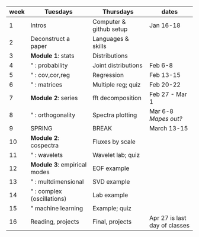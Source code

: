 week | Tuesdays | Thursdays | dates
-----|----------|-----------|------
1 | Intros      |Computer & github setup      |Jan 16-18
2 | Deconstruct a paper   |Languages & skills           | 
3 | **Module 1**: stats |Distributions                | 
4 | " : probability|Joint distributions        |  Feb 6-8
5 | " : cov,cor,reg| Regression                | Feb 13-15
6 | " : matrices   | Multiple reg; quiz        | Feb 20-22
7 | **Module 2**: series | fft decomposition   | Feb 27 - Mar 1
8 | " : orthogonality| Spectra plotting        | Mar 6-8 _Mapes out?_
9 | SPRING | BREAK | March 13-15
10| **Module 2**: cospectra | Fluxes by scale
11| " : wavelets   | Wavelet lab; quiz   
12| **Module 3**: empirical modes | EOF example 
13| " : multdimensional  | SVD example
14| " : complex (oscillations) | Lab example
15| " machine learning | Example; quiz 
16| Reading, projects | Final, projects | Apr 27 is last day of classes
